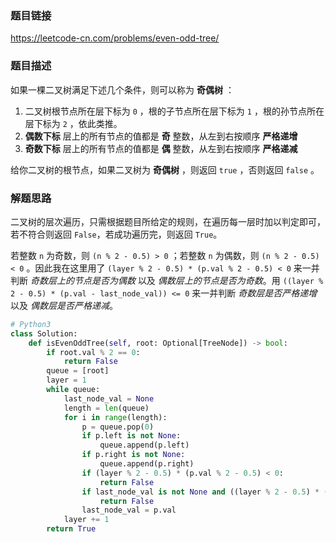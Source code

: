 ### 题目链接
https://leetcode-cn.com/problems/even-odd-tree/

### 题目描述
如果一棵二叉树满足下述几个条件，则可以称为 **奇偶树** ：

1. 二叉树根节点所在层下标为 ```0``` ，根的子节点所在层下标为 ```1``` ，根的孙节点所在层下标为 ```2``` ，依此类推。
2. **偶数下标** 层上的所有节点的值都是 **奇** 整数，从左到右按顺序 **严格递增**
3. **奇数下标** 层上的所有节点的值都是 **偶** 整数，从左到右按顺序 **严格递减**

给你二叉树的根节点，如果二叉树为 **奇偶树** ，则返回 ```true``` ，否则返回 ```false``` 。

### 解题思路
二叉树的层次遍历，只需根据题目所给定的规则，在遍历每一层时加以判定即可，若不符合则返回 ```False```，若成功遍历完，则返回 ```True```。

若整数 ```n``` 为奇数，则 ```(n % 2 - 0.5) > 0``` ；若整数 ```n``` 为偶数，则 ```(n % 2 - 0.5) < 0``` 。因此我在这里用了 ```(layer % 2 - 0.5) * (p.val % 2 - 0.5) < 0``` 来一并判断 *奇数层上的节点是否为偶数* 以及 *偶数层上的节点是否为奇数*。用 ```((layer % 2 - 0.5) * (p.val - last_node_val)) <= 0``` 来一并判断 *奇数层是否严格递增* 以及 *偶数层是否严格递减*。

```python
# Python3
class Solution:
    def isEvenOddTree(self, root: Optional[TreeNode]) -> bool:
        if root.val % 2 == 0:
            return False
        queue = [root]
        layer = 1
        while queue:
            last_node_val = None
            length = len(queue)
            for i in range(length):
                p = queue.pop(0)
                if p.left is not None:
                    queue.append(p.left)
                if p.right is not None:
                    queue.append(p.right)
                if (layer % 2 - 0.5) * (p.val % 2 - 0.5) < 0:
                    return False
                if last_node_val is not None and ((layer % 2 - 0.5) * (p.val - last_node_val)) <= 0:
                    return False
                last_node_val = p.val
            layer += 1
        return True
```